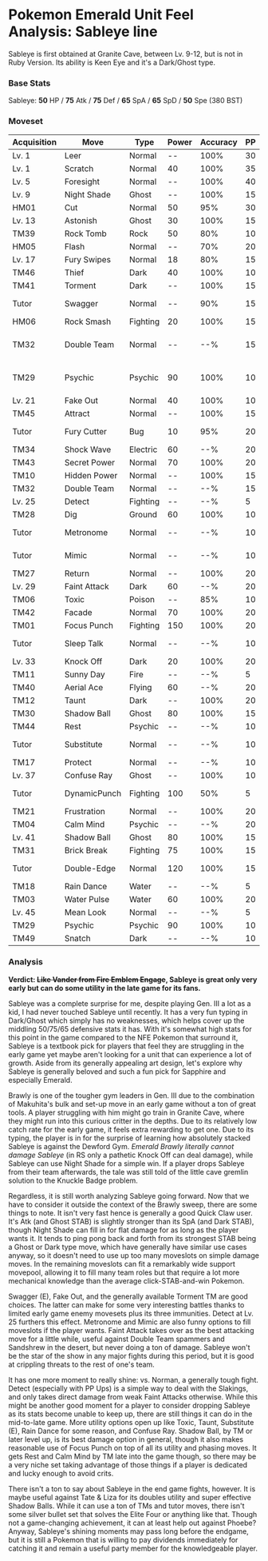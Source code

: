 # Pokemon Emerald Unit Feel Analysis: Sableye line

Sableye is first obtained at Granite Cave, between Lv. 9-12, but is not in Ruby Version. Its ability is Keen Eye and it's a Dark/Ghost type.

### Base Stats

Sableye: **50** HP / **75** Atk / **75** Def / **65** SpA / **65** SpD / **50** Spe (380 BST)

### Moveset

| Acquisition | Move         | Type     | Power | Accuracy | PP | Notes              |
|-------------|--------------|----------|-------|----------|----|--------------------|
| Lv. 1       | Leer         | Normal   | --    | 100%     | 30 |                    |
| Lv. 1       | Scratch      | Normal   | 40    | 100%     | 35 |                    |
| Lv. 5       | Foresight    | Normal   | --    | 100%     | 40 |                    |
| Lv. 9       | Night Shade  | Ghost    | --    | 100%     | 15 |                    |
| HM01        | Cut          | Normal   | 50    | 95%      | 30 |                    |
| Lv. 13      | Astonish     | Ghost    | 30    | 100%     | 15 |                    |
| TM39        | Rock Tomb    | Rock     | 50    | 80%      | 10 |                    |
| HM05        | Flash        | Normal   | --    | 70%      | 20 |                    |
| Lv. 17      | Fury Swipes  | Normal   | 18    | 80%      | 15 |                    |
| TM46        | Thief        | Dark     | 40    | 100%     | 10 |                    |
| TM41        | Torment      | Dark     | --    | 100%     | 15 |                    |
| Tutor       | Swagger      | Normal   | --    | 90%      | 15 | Emerald only       |
| HM06        | Rock Smash   | Fighting | 20    | 100%     | 15 |                    |
| TM32        | Double Team  | Normal   | --    | --%      | 15 | Buy at Game Corner |
| TM29        | Psychic      | Psychic  | 90    | 100%     | 10 | Buy at Game Corner |
| Lv. 21      | Fake Out     | Normal   | 40    | 100%     | 10 |                    |
| TM45        | Attract      | Normal   | --    | 100%     | 15 |                    |
| Tutor       | Fury Cutter  | Bug      | 10    | 95%      | 20 | Emerald only       |
| TM34        | Shock Wave   | Electric | 60    | --%      | 20 |                    |
| TM43        | Secret Power | Normal   | 70    | 100%     | 20 |                    |
| TM10        | Hidden Power | Normal   | --    | 100%     | 15 |                    |
| TM32        | Double Team  | Normal   | --    | --%      | 15 |                    |
| Lv. 25      | Detect       | Fighting | --    | --%      | 5  |                    |
| TM28        | Dig          | Ground   | 60    | 100%     | 10 |                    |
| Tutor       | Metronome    | Normal   | --    | --%      | 10 | Emerald only       |
| Tutor       | Mimic        | Normal   | --    | --%      | 10 | Emerald only       |
| TM27        | Return       | Normal   | --    | 100%     | 20 |                    |
| Lv. 29      | Faint Attack | Dark     | 60    | --%      | 20 |                    |
| TM06        | Toxic        | Poison   | --    | 85%      | 10 |                    |
| TM42        | Facade       | Normal   | 70    | 100%     | 20 |                    |
| TM01        | Focus Punch  | Fighting | 150   | 100%     | 20 |                    |
| Tutor       | Sleep Talk   | Normal   | --    | --%      | 10 | Emerald only       |
| Lv. 33      | Knock Off    | Dark     | 20    | 100%     | 20 |                    |
| TM11        | Sunny Day    | Fire     | --    | --%      | 5  |                    |
| TM40        | Aerial Ace   | Flying   | 60    | --%      | 20 |                    |
| TM12        | Taunt        | Dark     | --    | 100%     | 20 |                    |
| TM30        | Shadow Ball  | Ghost    | 80    | 100%     | 15 |                    |
| TM44        | Rest         | Psychic  | --    | --%      | 10 |                    |
| Tutor       | Substitute   | Normal   | --    | --%      | 10 | Emerald only       |
| TM17        | Protect      | Normal   | --    | --%      | 10 |                    |
| Lv. 37      | Confuse Ray  | Ghost    | --    | 100%     | 10 |                    |
| Tutor       | DynamicPunch | Fighting | 100   | 50%      | 5  | Emerald only       |
| TM21        | Frustration  | Normal   | --    | 100%     | 20 |                    |
| TM04        | Calm Mind    | Psychic  | --    | --%      | 20 |                    |
| Lv. 41      | Shadow Ball  | Ghost    | 80    | 100%     | 15 |                    |
| TM31        | Brick Break  | Fighting | 75    | 100%     | 15 |                    |
| Tutor       | Double-Edge  | Normal   | 120   | 100%     | 15 | Emerald only       |
| TM18        | Rain Dance   | Water    | --    | --%      | 5  |                    |
| TM03        | Water Pulse  | Water    | 60    | 100%     | 20 |                    |
| Lv. 45      | Mean Look    | Normal   | --    | --%      | 5  |                    |
| TM29        | Psychic      | Psychic  | 90    | 100%     | 10 |                    |
| TM49        | Snatch       | Dark     | --    | --%      | 10 |                    |

### Analysis

**Verdict: ~~Like Vander from Fire Emblem Engage~~, Sableye is great only very early but can do some utility in the late game for its fans.**

Sableye was a complete surprise for me, despite playing Gen. III a lot as a kid, I had never touched Sableye until recently. It has a very fun typing in Dark/Ghost which simply has no weaknesses, which helps cover up the middling 50/75/65 defensive stats it has.  With it's somewhat high stats for this point in the game compared to the NFE Pokemon that surround it, Sableye is a textbook pick for players that feel they are struggling in the early game yet maybe aren't looking for a unit that can experience a lot of growth. Aside from its generally appealing art design, let's explore why Sableye is generally beloved and such a fun pick for Sapphire and especially Emerald.

Brawly is one of the tougher gym leaders in Gen. III due to the combination of Makuhita's bulk and set-up move in an early game without a ton of great tools. A player struggling with him might go train in Granite Cave, where they might run into this curious critter in the depths. Due to its relatively low catch rate for the early game, it feels extra rewarding to get one. Due to its typing, the player is in for the surprise of learning how absolutely stacked Sableye is against the Dewford Gym. _Emerald Brawly literally cannot damage Sableye_ (in RS only a pathetic Knock Off can deal damage), while Sableye can use Night Shade for a simple win. If a player drops Sableye from their team afterwards, the tale was still told of the little cave gremlin solution to the Knuckle Badge problem.

Regardless, it is still worth analyzing Sableye going forward. Now that we have to consider it outside the context of the Brawly sweep, there are some things to note. It isn't very fast hence is generally a good Quick Claw user. It's Atk (and Ghost STAB) is slightly stronger than its SpA (and Dark STAB), though Night Shade can fill in for flat damage for as long as the player wants it. It tends to ping pong back and forth from its strongest STAB being a Ghost or Dark type move, which have generally have similar use cases anyway, so it doesn't need to use up too many moveslots on simple damage moves. In the remaining moveslots can fit a remarkably wide support movepool, allowing it to fill many team roles but that require a lot more mechanical knowledge than the average click-STAB-and-win Pokemon.

Swagger (E), Fake Out, and the generally available Torment TM are good choices. The latter can make for some very interesting battles thanks to limited early game enemy movesets plus its three immunities. Detect at Lv. 25 furthers this effect. Metronome and Mimic are also funny options to fill moveslots if the player wants. Faint Attack takes over as the best attacking move for a little while, useful against Double Team spammers and Sandshrew in the desert, but never doing a ton of damage. Sableye won't be the star of the show in any major fights during this period, but it is good at crippling threats to the rest of one's team.

It has one more moment to really shine: vs. Norman, a generally tough fight. Detect (especially with PP Ups) is a simple way to deal with the Slakings, and only takes direct damage from weak Faint Attacks otherwise. While this might be another good moment for a player to consider dropping Sableye as its stats become unable to keep up, there are still things it can do in the mid-to-late game. More utility options open up like Toxic, Taunt, Substitute (E), Rain Dance for some reason, and Confuse Ray. Shadow Ball, by TM or later level up, is its best damage option in general, though it also makes reasonable use of Focus Punch on top of all its utility and phasing moves. It gets Rest and Calm Mind by TM late into the game though, so there may be a very niche set taking advantage of those things if a player is dedicated and lucky enough to avoid crits. 

There isn't a ton to say about Sableye in the end game fights, however. It is maybe useful against Tate & Liza for its doubles utility and super effective Shadow Balls. While it can use a ton of TMs and tutor moves, there isn't some silver bullet set that solves the Elite Four or anything like that. Though not a game-changing achievement, it can at least help out against Phoebe? Anyway, Sableye's shining moments may pass long before the endgame, but it is still a Pokemon that is willing to pay dividends immediately for catching it and remain a useful party member for the knowledgeable player.
